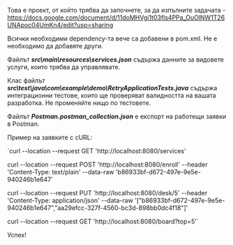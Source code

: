 Това е проект, от който трябва да започнете, за да изпълните задачата - https://docs.google.com/document/d/11doMHVgi1t03fls4PPa_OuOlNW1T26UNApoc04UmKn4/edit?usp=sharing

Всички необходими dependency-та вече са добавени в pom.xml. Не е необходимо да добавяте други.

Файлът **_src\main\resources\services.json_** съдържа данните за видовете услуги, които трябва да управлявате.

Клас файлът _**src\test\java\com\example\demo\RetryApplicationTests.java**_ съдържа интеграционни тестове, които ще проверяват валидността на вашата разработка. Не променяйте нищо по тестовете.

Файлът **_Postman.postman_collection.json_** е експорт на работещи заявки в Postman.

Пример на заявките с cURL:

`curl --location --request GET 'http://localhost:8080/services'

curl --location --request POST 'http://localhost:8080/enroll' --header 'Content-Type: text/plain' --data-raw 'b86933bf-d672-497e-9e5e-940246b1e647'

curl --location --request PUT 'http://localhost:8080/desk/5' --header 'Content-Type: application/json' --data-raw '["b86933bf-d672-497e-9e5e-940246b1e647","aa29efcc-327f-4560-bc3d-898bb0dc4f18"]'

curl --location --request GET 'http://localhost:8080/board?top=5'`

Успех!
